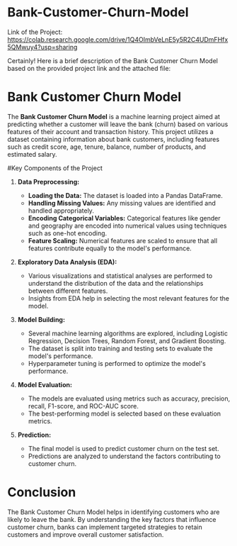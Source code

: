 # Bank-Customer-Churn-Model

Link of the Project: https://colab.research.google.com/drive/1Q4OImbVeLnE5y5R2C4UDmFHfx5QMwuy4?usp=sharing

Certainly! Here is a brief description of the Bank Customer Churn Model based on the provided project link and the attached file:

# Bank Customer Churn Model

The **Bank Customer Churn Model** is a machine learning project aimed at predicting whether a customer will leave the bank (churn) based on various features of their account and transaction history. This project utilizes a dataset containing information about bank customers, including features such as credit score, age, tenure, balance, number of products, and estimated salary.

#Key Components of the Project

1. **Data Preprocessing:**
   - **Loading the Data:** The dataset is loaded into a Pandas DataFrame.
   - **Handling Missing Values:** Any missing values are identified and handled appropriately.
   - **Encoding Categorical Variables:** Categorical features like gender and geography are encoded into numerical values using techniques such as one-hot encoding.
   - **Feature Scaling:** Numerical features are scaled to ensure that all features contribute equally to the model's performance.

2. **Exploratory Data Analysis (EDA):**
   - Various visualizations and statistical analyses are performed to understand the distribution of the data and the relationships between different features.
   - Insights from EDA help in selecting the most relevant features for the model.

3. **Model Building:**
   - Several machine learning algorithms are explored, including Logistic Regression, Decision Trees, Random Forest, and Gradient Boosting.
   - The dataset is split into training and testing sets to evaluate the model's performance.
   - Hyperparameter tuning is performed to optimize the model's performance.

4. **Model Evaluation:**
   - The models are evaluated using metrics such as accuracy, precision, recall, F1-score, and ROC-AUC score.
   - The best-performing model is selected based on these evaluation metrics.

5. **Prediction:**
   - The final model is used to predict customer churn on the test set.
   - Predictions are analyzed to understand the factors contributing to customer churn.

# Conclusion

The Bank Customer Churn Model helps in identifying customers who are likely to leave the bank. By understanding the key factors that influence customer churn, banks can implement targeted strategies to retain customers and improve overall customer satisfaction.


